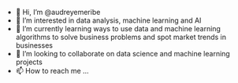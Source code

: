 - 👋 Hi, I’m @audreyemeribe
- 👀 I’m interested in data analysis, machine learning and AI 
- 🌱 I’m currently learning ways to use data and machine learning algorithms to solve business problems and spot market trends in businesses
- 💞️ I’m looking to collaborate on data science and machine learning projects
- 📫 How to reach me ...

<!---
audreyemeribe/audreyemeribe is a ✨ special ✨ repository because its `README.md` (this file) appears on your GitHub profile.
You can click the Preview link to take a look at your changes.
--->
